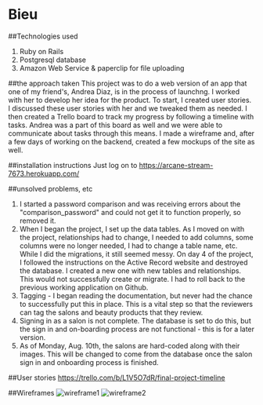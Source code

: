 
# Bieu

##Technologies used
1. Ruby on Rails
1. Postgresql database
1. Amazon Web Service & paperclip for file uploading

##the approach taken
This project was to do a web version of an app that one of my friend's, Andrea Diaz, is in the process of launchng. I worked with her to develop her idea for the product. To start, I created user stories. I discussed these user stories with her and we tweaked them as needed. I then created a Trello board to track my progress by following a timeline with tasks. Andrea was a part of this board as well and we were able to communicate about tasks through this means. I made a wireframe and, after a few days of working on the backend, created a few mockups of the site as well.

##installation instructions
Just log on to https://arcane-stream-7673.herokuapp.com/

##unsolved problems, etc
1. I started a password comparison and was receiving errors about the "comparison_password" and could not get it to function properly, so removed it. 
1. When I began the project, I set up the data tables. As I moved on with the project, relationships had to change, I needed to add columns, some columns were no longer needed, I had to change a table name, etc. While I did the migrations, it still seemed messy. On day 4 of the project, I followed the instructions on the Active Record website and destroyed the database. I created a new one with new tables and relationships. This would not successfully create or migrate. I had to roll back to the previous working application on Github.
1. Tagging - I began reading the documentation, but never had the chance to successfully put this in place. This is a vital step so that the reviewers can tag the salons and beauty products that they review.
1. Signing in as a salon is not complete. The database is set to do this, but the sign in and on-boarding process are not functional - this is for a later version.
1. As of Monday, Aug. 10th, the salons are hard-coded along with their images. This will be changed to come from the database once the salon sign in and onboarding process is finished.

##User stories
https://trello.com/b/L1V5O7dR/final-project-timeline

##Wireframes
![wireframe1](BIEU_Wireframes_(1).sketch)
![wireframe2](bieu_wireframes_colors.sketch)
